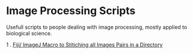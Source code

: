 # Image Processing Scripts
Usefull scripts to people dealing with image processing, mostly applied to biological science.

1 . [Fiji/ ImageJ Macro to Stitiching all Images Pairs in a Directory](https://github.com/jobdiogenes/data-science-recipes/blob/master/image-processing/fiji/Image-Stitch-Batach.ijm)